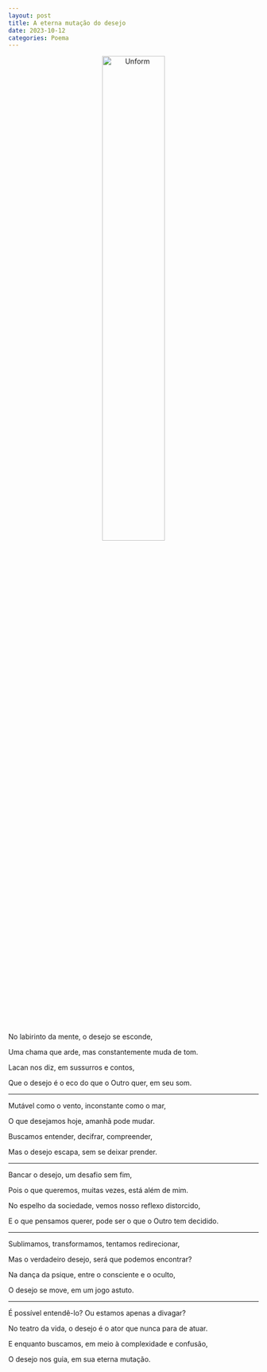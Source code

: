 ```yaml
---
layout: post
title: A eterna mutação do desejo
date: 2023-10-12
categories: Poema
---
```


<p align="center">
<img src="{{ site.baseurl }}/images/2023-10-12-A-eterna-mutacao-do-desejo.png" height="50%" width="50%" alt="Unform" />
</p>

No labirinto da mente, o desejo se esconde,

Uma chama que arde, mas constantemente muda de tom.

Lacan nos diz, em sussurros e contos,

Que o desejo é o eco do que o Outro quer, em seu som.

---

Mutável como o vento, inconstante como o mar,

O que desejamos hoje, amanhã pode mudar.

Buscamos entender, decifrar, compreender,

Mas o desejo escapa, sem se deixar prender.

---

Bancar o desejo, um desafio sem fim,

Pois o que queremos, muitas vezes, está além de mim.

No espelho da sociedade, vemos nosso reflexo distorcido,

E o que pensamos querer, pode ser o que o Outro tem decidido.

---

Sublimamos, transformamos, tentamos redirecionar,

Mas o verdadeiro desejo, será que podemos encontrar?

Na dança da psique, entre o consciente e o oculto,

O desejo se move, em um jogo astuto.

---

É possível entendê-lo? Ou estamos apenas a divagar?

No teatro da vida, o desejo é o ator que nunca para de atuar.

E enquanto buscamos, em meio à complexidade e confusão,

O desejo nos guia, em sua eterna mutação.